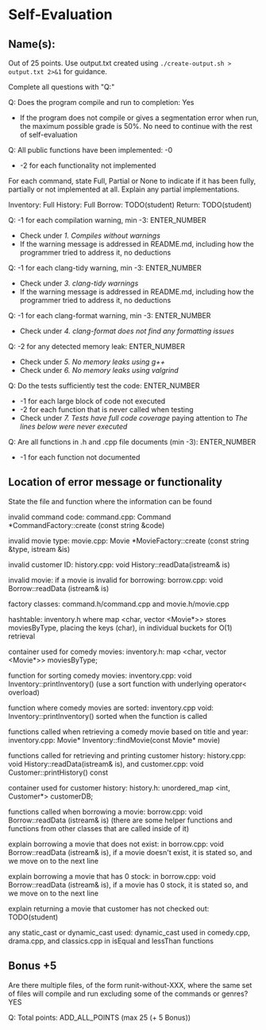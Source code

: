 # Self-Evaluation

## Name(s): 

Out of 25 points. Use output.txt created using 
`./create-output.sh > output.txt 2>&1` for guidance.

Complete all questions with "Q:"

Q: Does the program compile and run to completion: Yes

- If the program does not compile or gives a segmentation error when run, 
the maximum possible grade is 50%. No need to continue with the rest of self-evaluation

Q: All public functions have been implemented: -0

- -2 for each functionality not implemented

For each command, state Full, Partial or None to indicate 
if it has been fully, partially or not implemented at all.
Explain any partial implementations.

Inventory: Full
History: Full
Borrow: TODO(student)
Return: TODO(student)


Q: -1 for each compilation warning, min -3: ENTER_NUMBER

- Check under *1. Compiles without warnings*
- If the warning message is addressed in README.md, including how the programmer tried to address it, no deductions

Q: -1 for each clang-tidy warning, min -3: ENTER_NUMBER

- Check under *3. clang-tidy warnings*
- If the warning message is addressed in README.md, including how the programmer tried to address it, no deductions

Q: -1 for each clang-format warning, min -3: ENTER_NUMBER

- Check under *4. clang-format does not find any formatting issues*


Q: -2 for any detected memory leak: ENTER_NUMBER

- Check under *5. No memory leaks using g++*
- Check under *6. No memory leaks using valgrind*

Q: Do the tests sufficiently test the code: ENTER_NUMBER

- -1 for each large block of code not executed
- -2 for each function that is never called when testing
- Check under *7. Tests have full code coverage* paying attention to *The lines below were never executed*

Q: Are all functions in .h and .cpp file documents (min -3): ENTER_NUMBER

- -1 for each function not documented

## Location of error message or functionality

State the file and function where the information can be found

invalid command code: command.cpp: Command *CommandFactory::create (const string &code)

invalid movie type: movie.cpp: Movie *MovieFactory::create (const string &type, istream &is)

invalid customer ID: history.cpp: void History::readData(istream& is)
 
invalid movie: if a movie is invalid for borrowing: borrow.cpp: void Borrow::readData (istream& is)

factory classes: command.h/command.cpp and movie.h/movie.cpp

hashtable: inventory.h where map <char, vector <Movie*>> stores moviesByType, placing the keys (char), in individual buckets for O(1) retrieval

container used for comedy movies: inventory.h: map <char, vector <Movie*>> moviesByType;

function for sorting comedy movies: inventory.cpp: void Inventory::printInventory() (use a sort function with underlying operator< overload)

function where comedy movies are sorted: inventory.cpp void: Inventory::printInventory() sorted when the function is called

functions called when retrieving a comedy movie based on title and year: inventory.cpp: Movie* Inventory::findMovie(const Movie* movie)

functions called for retrieving and printing customer history: history.cpp: void History::readData(istream& is), and customer.cpp: void Customer::printHistory() const

container used for customer history: history.h: unordered_map <int, Customer*> customerDB;

functions called when borrowing a movie: borrow.cpp: void Borrow::readData (istream& is) (there are some helper functions and functions from other classes that are called inside of it)

explain borrowing a movie that does not exist: in borrow.cpp: void Borrow::readData (istream& is), if a movie doesn't exist, it is stated so, and we move on to the next line

explain borrowing a movie that has 0 stock: in borrow.cpp: void Borrow::readData (istream& is), if a movie has 0 stock, it is stated so, and we move on to the next line

explain returning a movie that customer has not checked out: TODO(student)

any static_cast or dynamic_cast used: dynamic_cast used in comedy.cpp, drama.cpp, and classics.cpp in isEqual and lessThan functions

## Bonus +5

Are there multiple files, of the form runit-without-XXX, where the same set of files will compile and run excluding some of the commands or genres? YES



Q: Total points: ADD_ALL_POINTS (max 25 (+ 5 Bonus))